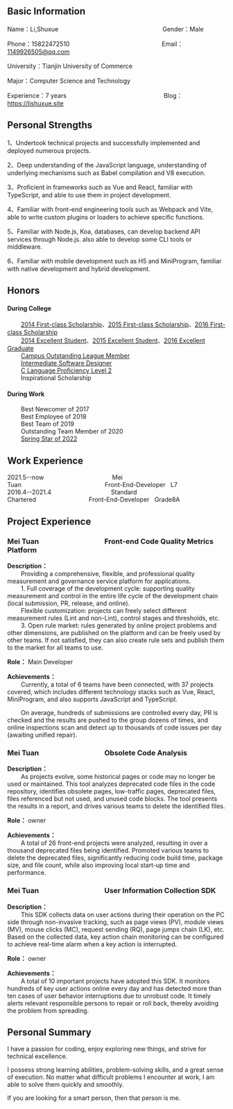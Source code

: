 ## Basic Information

Name：Li,Shuxue&nbsp;&nbsp;&nbsp;&nbsp;&nbsp;&nbsp;&nbsp;&nbsp;&nbsp;&nbsp;&nbsp;&nbsp;&nbsp;&nbsp;&nbsp;&nbsp;&nbsp;&nbsp;&nbsp;&nbsp;&nbsp;&nbsp;&nbsp;&nbsp;&nbsp;&nbsp;&nbsp;&nbsp;&nbsp;&nbsp;&nbsp;&nbsp;&nbsp;&nbsp;&nbsp;&nbsp;&nbsp;&nbsp;&nbsp;&nbsp;&nbsp;&nbsp;&nbsp;&nbsp;&nbsp;&nbsp;&nbsp;&nbsp;&nbsp;&nbsp;&nbsp;&nbsp;&nbsp;&nbsp;&nbsp;&nbsp;&nbsp;&nbsp;&nbsp;&nbsp;&nbsp;Gender：Male  

Phone：15822472510&nbsp;&nbsp;&nbsp;&nbsp;&nbsp;&nbsp;&nbsp;&nbsp;&nbsp;&nbsp;&nbsp;&nbsp;&nbsp;&nbsp;&nbsp;&nbsp;&nbsp;&nbsp;&nbsp;&nbsp;&nbsp;&nbsp;&nbsp;&nbsp;&nbsp;&nbsp;&nbsp;&nbsp;&nbsp;&nbsp;&nbsp;&nbsp;&nbsp;&nbsp;&nbsp;&nbsp;&nbsp;&nbsp;&nbsp;&nbsp;&nbsp;&nbsp;&nbsp;&nbsp;&nbsp;&nbsp;&nbsp;&nbsp;&nbsp;&nbsp;&nbsp;&nbsp;&nbsp;&nbsp;Email：1149926505@qq.com  

University：Tianjin University of Commerce&nbsp;&nbsp;&nbsp;&nbsp;&nbsp;&nbsp;&nbsp;&nbsp;&nbsp;&nbsp;&nbsp;&nbsp;&nbsp;&nbsp;&nbsp;&nbsp;&nbsp;&nbsp;

Major：Computer Science and Technology

Experience：7 years&nbsp;&nbsp;&nbsp;&nbsp;&nbsp;&nbsp;&nbsp;&nbsp;&nbsp;&nbsp;&nbsp;&nbsp;&nbsp;&nbsp;&nbsp;&nbsp;&nbsp;&nbsp;&nbsp;&nbsp;&nbsp;&nbsp;&nbsp;&nbsp;&nbsp;&nbsp;&nbsp;&nbsp;&nbsp;&nbsp;&nbsp;&nbsp;&nbsp;&nbsp;&nbsp;&nbsp;&nbsp;&nbsp;&nbsp;&nbsp;&nbsp;&nbsp;&nbsp;&nbsp;&nbsp;&nbsp;&nbsp;&nbsp;&nbsp;&nbsp;&nbsp;&nbsp;&nbsp;&nbsp;&nbsp;&nbsp;&nbsp;Blog：https://lishuxue.site

## Personal Strengths

1、Undertook technical projects and successfully implemented and deployed numerous projects.

2、Deep understanding of the JavaScript language, understanding of underlying mechanisms such as Babel compilation and V8 execution.

3、Proficient in frameworks such as Vue and React, familiar with TypeScript, and able to use them in project development.

4、Familiar with front-end engineering tools such as Webpack and Vite, able to write custom plugins or loaders to achieve specific functions.

5、Familiar with Node.js, Koa, databases, can develop backend API services through Node.js. also able to develop some CLI tools or middleware.

6、Familiar with mobile development such as H5 and MiniProgram, familiar with native development and hybrid development.

## Honors

#### During College 
&nbsp;&nbsp;&nbsp;&nbsp;&nbsp;&nbsp;&nbsp;&nbsp;[2014 First-class Scholarship](https://cdn.lishuxue.site/resume/images/2014yideng.jpeg)、[2015 First-class Scholarship](https://cdn.lishuxue.site/resume/images/2015yideng.jpeg)、[2016 First-class Scholarship](https://cdn.lishuxue.site/resume/images/2016yideng.jpeg)      
&nbsp;&nbsp;&nbsp;&nbsp;&nbsp;&nbsp;&nbsp;&nbsp;[2014 Excellent Student](https://cdn.lishuxue.site/resume/images/2014sanhao.jpeg)、[2015 Excellent Student](https://cdn.lishuxue.site/resume/images/2015sanhao.jpeg)、[2016 Excellent Graduate](https://cdn.lishuxue.site/resume/images/youxiubiye.jpeg)   
&nbsp;&nbsp;&nbsp;&nbsp;&nbsp;&nbsp;&nbsp;&nbsp;[Campus Outstanding League Member](https://cdn.lishuxue.site/resume/images/youxiutuanyuan.jpeg)  
&nbsp;&nbsp;&nbsp;&nbsp;&nbsp;&nbsp;&nbsp;&nbsp;[Intermediate Software Designer](https://cdn.lishuxue.site/resume/images/ruanjiansheji.jpeg)  
&nbsp;&nbsp;&nbsp;&nbsp;&nbsp;&nbsp;&nbsp;&nbsp;[C Language Proficiency Level 2](https://cdn.lishuxue.site/resume/images/c2ji.jpeg)  
&nbsp;&nbsp;&nbsp;&nbsp;&nbsp;&nbsp;&nbsp;&nbsp;Inspirational Scholarship  

#### During Work
&nbsp;&nbsp;&nbsp;&nbsp;&nbsp;&nbsp;&nbsp;&nbsp;Best Newcomer of 2017  
&nbsp;&nbsp;&nbsp;&nbsp;&nbsp;&nbsp;&nbsp;&nbsp;Best Employee of 2018  
&nbsp;&nbsp;&nbsp;&nbsp;&nbsp;&nbsp;&nbsp;&nbsp;Best Team of 2019  
&nbsp;&nbsp;&nbsp;&nbsp;&nbsp;&nbsp;&nbsp;&nbsp;Outstanding Team Member of 2020  
&nbsp;&nbsp;&nbsp;&nbsp;&nbsp;&nbsp;&nbsp;&nbsp;[Spring Star of 2022](https://cdn.lishuxue.site/resume/images/zhongduanzhixing.png)

## Work Experience

2021.5--now&nbsp;&nbsp;&nbsp;&nbsp;&nbsp;&nbsp;&nbsp;&nbsp;&nbsp;&nbsp;&nbsp;&nbsp;&nbsp;&nbsp;&nbsp;&nbsp;&nbsp;&nbsp;&nbsp;&nbsp;&nbsp;&nbsp;&nbsp;&nbsp;&nbsp;&nbsp;&nbsp;&nbsp;&nbsp;&nbsp;&nbsp;&nbsp;&nbsp;&nbsp;&nbsp;&nbsp;&nbsp;&nbsp;&nbsp;&nbsp;Mei Tuan&nbsp;&nbsp;&nbsp;&nbsp;&nbsp;&nbsp;&nbsp;&nbsp;&nbsp;&nbsp;&nbsp;&nbsp;&nbsp;&nbsp;&nbsp;&nbsp;&nbsp;&nbsp;&nbsp;&nbsp;&nbsp;&nbsp;&nbsp;&nbsp;&nbsp;&nbsp;&nbsp;&nbsp;&nbsp;&nbsp;&nbsp;&nbsp;&nbsp;&nbsp;&nbsp;&nbsp;&nbsp;&nbsp;&nbsp;&nbsp;&nbsp;&nbsp;&nbsp;&nbsp;&nbsp;&nbsp;&nbsp;&nbsp;&nbsp;Front-End-Developer &nbsp;&nbsp;L7  
2016.4--2021.4&nbsp;&nbsp;&nbsp;&nbsp;&nbsp;&nbsp;&nbsp;&nbsp;&nbsp;&nbsp;&nbsp;&nbsp;&nbsp;&nbsp;&nbsp;&nbsp;&nbsp;&nbsp;&nbsp;&nbsp;&nbsp;&nbsp;&nbsp;&nbsp;&nbsp;&nbsp;&nbsp;&nbsp;&nbsp;&nbsp;&nbsp;&nbsp;&nbsp;&nbsp;&nbsp;Standard Chartered&nbsp;&nbsp;&nbsp;&nbsp;&nbsp;&nbsp;&nbsp;&nbsp;&nbsp;&nbsp;&nbsp;&nbsp;&nbsp;&nbsp;&nbsp;&nbsp;&nbsp;&nbsp;&nbsp;&nbsp;&nbsp;&nbsp;&nbsp;&nbsp;&nbsp;&nbsp;&nbsp;&nbsp;&nbsp;&nbsp;&nbsp;Front-End-Developer &nbsp;&nbsp;Grade8A

## Project Experience

### Mei Tuan&nbsp;&nbsp;&nbsp;&nbsp;&nbsp;&nbsp;&nbsp;&nbsp;&nbsp;&nbsp;&nbsp;&nbsp;&nbsp;&nbsp;&nbsp;&nbsp;&nbsp;&nbsp;&nbsp;&nbsp;&nbsp;&nbsp;&nbsp;&nbsp;&nbsp;&nbsp;&nbsp;&nbsp;&nbsp;&nbsp;&nbsp;&nbsp;&nbsp;&nbsp;&nbsp;&nbsp;&nbsp;&nbsp;&nbsp;Front-end Code Quality Metrics Platform

**Description：**  
&nbsp;&nbsp;&nbsp;&nbsp;&nbsp;&nbsp;&nbsp;&nbsp;Providing a comprehensive, flexible, and professional quality measurement and governance service platform for applications.  
&nbsp;&nbsp;&nbsp;&nbsp;&nbsp;&nbsp;&nbsp;&nbsp;1. Full coverage of the development cycle: supporting quality measurement and control in the entire life cycle of the development chain (local submission, PR, release, and online).  
&nbsp;&nbsp;&nbsp;&nbsp;&nbsp;&nbsp;&nbsp;&nbsp;Flexible customization: projects can freely select different measurement rules (Lint and non-Lint), control stages and thresholds, etc.  
&nbsp;&nbsp;&nbsp;&nbsp;&nbsp;&nbsp;&nbsp;&nbsp;3. Open rule market: rules generated by online project problems and other dimensions, are published on the platform and can be freely used by other teams. If not satisfied, they can also create rule sets and publish them to the market for all teams to use.

**Role：** Main Developer

**Achievements：**  
&nbsp;&nbsp;&nbsp;&nbsp;&nbsp;&nbsp;&nbsp;&nbsp;Currently, a total of 6 teams have been connected, with 37 projects covered, which includes different technology stacks such as Vue, React, MiniProgram, and also supports JavaScript and TypeScript.
  
&nbsp;&nbsp;&nbsp;&nbsp;&nbsp;&nbsp;&nbsp;&nbsp;On average, hundreds of submissions are controlled every day, PR is checked and the results are pushed to the group dozens of times, and online inspections scan and detect up to thousands of code issues per day (awaiting unified repair).

### Mei Tuan&nbsp;&nbsp;&nbsp;&nbsp;&nbsp;&nbsp;&nbsp;&nbsp;&nbsp;&nbsp;&nbsp;&nbsp;&nbsp;&nbsp;&nbsp;&nbsp;&nbsp;&nbsp;&nbsp;&nbsp;&nbsp;&nbsp;&nbsp;&nbsp;&nbsp;&nbsp;&nbsp;&nbsp;&nbsp;&nbsp;&nbsp;&nbsp;&nbsp;&nbsp;&nbsp;&nbsp;&nbsp;&nbsp;&nbsp;Obsolete Code Analysis

**Description：**  
&nbsp;&nbsp;&nbsp;&nbsp;&nbsp;&nbsp;&nbsp;&nbsp;As projects evolve, some historical pages or code may no longer be used or maintained. This tool analyzes deprecated code files in the code repository, identifies obsolete pages, low-traffic pages, deprecated files, files referenced but not used, and unused code blocks. The tool presents the results in a report, and drives various teams to delete the identified files.

**Role：** owner

**Achievements：**  
&nbsp;&nbsp;&nbsp;&nbsp;&nbsp;&nbsp;&nbsp;&nbsp;A total of 26 front-end projects were analyzed, resulting in over a thousand deprecated files being identified. Promoted various teams to delete the deprecated files, significantly reducing code build time, package size, and file count, while also improving local start-up time and performance.

### Mei Tuan&nbsp;&nbsp;&nbsp;&nbsp;&nbsp;&nbsp;&nbsp;&nbsp;&nbsp;&nbsp;&nbsp;&nbsp;&nbsp;&nbsp;&nbsp;&nbsp;&nbsp;&nbsp;&nbsp;&nbsp;&nbsp;&nbsp;&nbsp;&nbsp;&nbsp;&nbsp;&nbsp;&nbsp;&nbsp;&nbsp;&nbsp;&nbsp;&nbsp;&nbsp;&nbsp;&nbsp;&nbsp;&nbsp;&nbsp;User Information Collection SDK

**Description：**  
&nbsp;&nbsp;&nbsp;&nbsp;&nbsp;&nbsp;&nbsp;&nbsp;This SDK collects data on user actions during their operation on the PC side through non-invasive tracking, such as page views (PV), module views (MV), mouse clicks (MC), request sending (RQ), page jumps chain (LK), etc. Based on the collected data, key action chain monitoring can be configured to achieve real-time alarm when a key action is interrupted.

**Role：** owner

**Achievements：**  
&nbsp;&nbsp;&nbsp;&nbsp;&nbsp;&nbsp;&nbsp;&nbsp;A total of 10 important projects have adopted this SDK. It monitors hundreds of key user actions online every day and has detected more than ten cases of user behavior interruptions due to unrobust code. It timely alerts relevant responsible persons to repair or roll back, thereby avoiding the problem from spreading.

## Personal Summary
I have a passion for coding, enjoy exploring new things, and strive for technical excellence.

I possess strong learning abilities, problem-solving skills, and a great sense of execution. No matter what difficult problems I encounter at work, I am able to solve them quickly and smoothly.

If you are looking for a smart person, then that person is me.
